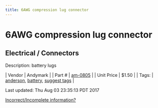 ```yaml
---
title: 6AWG compression lug connector
---
```


# 6AWG compression lug connector
## Electrical / Connectors
Description: 	battery lugs 

| Vendor | Andymark | 
| Part # | [am-0805](http://www.andymark.com/product-p/am-0805.htm) | 
| Unit Price | $1.50 | 
| Tags: | [anderson](https://jgermita.github.io/frc-parts/search/?q=anderson), [battery](https://jgermita.github.io/frc-parts/search/?q=battery), [suggest tags](https://docs.google.com/forms/d/e/1FAIpQLSeWyY8v3RgOty-MyWmh9U0iivNYN_molChYyS-0U-o-kOAv_g/viewform) | 

Last updated: Thu Aug 03 23:35:13 PDT 2017

 [Incorrect/Incomplete information?](https://docs.google.com/forms/d/e/1FAIpQLSeWyY8v3RgOty-MyWmh9U0iivNYN_molChYyS-0U-o-kOAv_g/viewform)